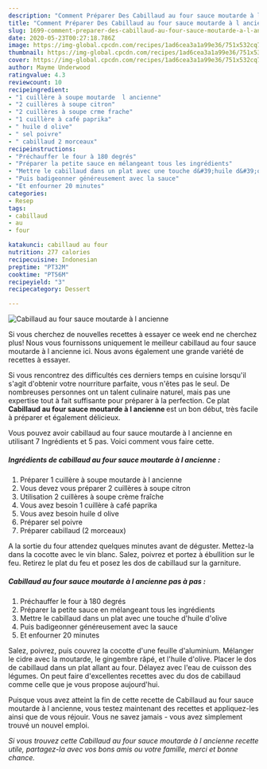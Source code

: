 ```yaml
---
description: "Comment Préparer Des Cabillaud au four sauce moutarde à l ancienne"
title: "Comment Préparer Des Cabillaud au four sauce moutarde à l ancienne"
slug: 1699-comment-preparer-des-cabillaud-au-four-sauce-moutarde-a-l-ancienne
date: 2020-05-23T00:27:18.786Z
image: https://img-global.cpcdn.com/recipes/1ad6cea3a1a99e36/751x532cq70/cabillaud-au-four-sauce-moutarde-a-l-ancienne-photo-principale-de-la-recette.jpg
thumbnail: https://img-global.cpcdn.com/recipes/1ad6cea3a1a99e36/751x532cq70/cabillaud-au-four-sauce-moutarde-a-l-ancienne-photo-principale-de-la-recette.jpg
cover: https://img-global.cpcdn.com/recipes/1ad6cea3a1a99e36/751x532cq70/cabillaud-au-four-sauce-moutarde-a-l-ancienne-photo-principale-de-la-recette.jpg
author: Mayme Underwood
ratingvalue: 4.3
reviewcount: 10
recipeingredient:
- "1 cuillère à soupe moutarde  l ancienne"
- "2 cuillères à soupe citron"
- "2 cuillères à soupe crme frache"
- "1 cuillère à café paprika"
- " huile d olive"
- " sel poivre"
- " cabillaud 2 morceaux"
recipeinstructions:
- "Préchauffer le four à 180 degrés"
- "Préparer la petite sauce en mélangeant tous les ingrédients"
- "Mettre le cabillaud dans un plat avec une touche d&#39;huile d&#39;olive"
- "Puis badigeonner généreusement avec la sauce"
- "Et enfourner 20 minutes"
categories:
- Resep
tags:
- cabillaud
- au
- four

katakunci: cabillaud au four 
nutrition: 277 calories
recipecuisine: Indonesian
preptime: "PT32M"
cooktime: "PT56M"
recipeyield: "3"
recipecategory: Dessert

---
```



![Cabillaud au four sauce moutarde à l ancienne](https://img-global.cpcdn.com/recipes/1ad6cea3a1a99e36/751x532cq70/cabillaud-au-four-sauce-moutarde-a-l-ancienne-photo-principale-de-la-recette.jpg)

Si vous cherchez de nouvelles recettes à essayer ce week end ne cherchez plus! Nous vous fournissons uniquement le meilleur cabillaud au four sauce moutarde à l ancienne ici. Nous avons également une grande variété de recettes à essayer.

Si vous rencontrez des difficultés ces derniers temps en cuisine lorsqu'il s'agit d'obtenir votre nourriture parfaite, vous n'êtes pas le seul. De nombreuses personnes ont un talent culinaire naturel, mais pas une expertise tout à fait suffisante pour préparer à la perfection. Ce plat <strong> Cabillaud au four sauce moutarde à l ancienne </strong> est un bon début, très facile à préparer et également délicieux.

<!--inarticleads1-->

Vous pouvez avoir cabillaud au four sauce moutarde à l ancienne en utilisant 7 Ingrédients et 5 pas. Voici comment vous faire cette.

##### Ingrédients de cabillaud au four sauce moutarde à l ancienne :

1. Préparer 1 cuillère à soupe moutarde à l ancienne
1. Vous devez vous préparer 2 cuillères à soupe citron
1. Utilisation 2 cuillères à soupe crème fraîche
1. Vous avez besoin 1 cuillère à café paprika
1. Vous avez besoin  huile d olive
1. Préparer  sel poivre
1. Préparer  cabillaud (2 morceaux)


A la sortie du four attendez quelques minutes avant de déguster. Mettez-la dans la cocotte avec le vin blanc. Salez, poivrez et portez à ébullition sur le feu. Retirez le plat du feu et posez les dos de cabillaud sur la garniture. 

<!--inarticleads2-->

##### Cabillaud au four sauce moutarde à l ancienne pas à pas :

1. Préchauffer le four à 180 degrés
1. Préparer la petite sauce en mélangeant tous les ingrédients
1. Mettre le cabillaud dans un plat avec une touche d&#39;huile d&#39;olive
1. Puis badigeonner généreusement avec la sauce
1. Et enfourner 20 minutes


Salez, poivrez, puis couvrez la cocotte d&#39;une feuille d&#39;aluminium. Mélanger le cidre avec la moutarde, le gingembre râpé, et l&#39;huile d&#39;olive. Placer le dos de cabillaud dans un plat allant au four. Délayez avec l&#39;eau de cuisson des légumes. On peut faire d&#39;excellentes recettes avec du dos de cabillaud comme celle que je vous propose aujourd&#39;hui. 

<!--inarticleads1-->

<p>
Puisque vous avez atteint la fin de cette recette de Cabillaud au four sauce moutarde à l ancienne, vous testez maintenant des recettes et appliquez-les ainsi que de vous réjouir. Vous ne savez jamais - vous avez simplement trouvé un nouvel emploi.
</p>

<p>
<i>Si vous trouvez cette Cabillaud au four sauce moutarde à l ancienne recette utile, partagez-la avec vos bons amis ou votre famille, merci et bonne chance.</i>
</p>
